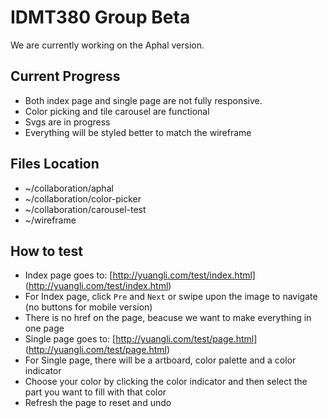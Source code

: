 # IDMT380 Group Beta
We are currently working on the Aphal version. 
## Current Progress
* Both index page and single page are not fully responsive. 
* Color picking and tile carousel are functional
* Svgs are in progress
* Everything will be styled better to match the wireframe
## Files Location
* ~/collaboration/aphal
* ~/collaboration/color-picker
* ~/collaboration/carousel-test
* ~/wireframe
## How to test
* Index page goes to: [http://yuangli.com/test/index.html] (http://yuangli.com/test/index.html)
* For Index page, click `Pre` and `Next` or swipe upon the image to navigate (no buttons for mobile version)
* There is no href on the page, beacuse we want to make everything in one page
* Single page goes to: [http://yuangli.com/test/page.html] (http://yuangli.com/test/page.html)
* For Single page, there will be a artboard, color palette and a color indicator
* Choose your color by clicking the color indicator and then select the part you want to fill with that color
* Refresh the page to reset and undo
